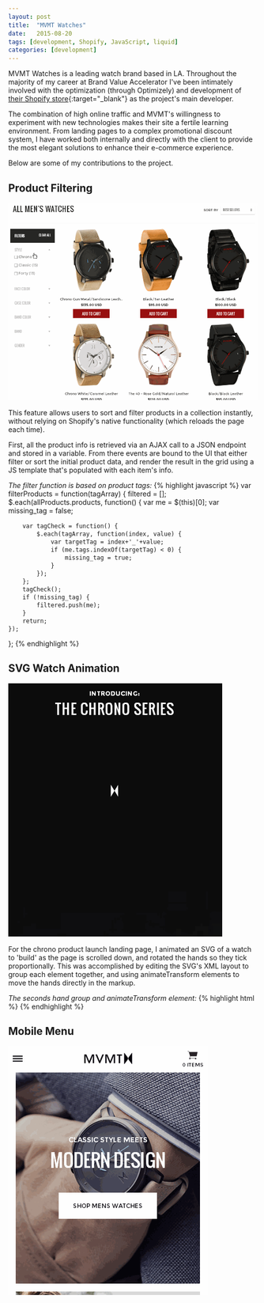 ```yaml
---
layout: post
title:  "MVMT Watches"
date:   2015-08-20
tags: [development, Shopify, JavaScript, liquid]
categories: [development]
---
```


MVMT Watches is a leading watch brand based in LA. Throughout the majority of my career at Brand Value Accelerator I've been intimately involved with the optimization (through Optimizely) and development of [their Shopify store](mvmtwatches.com){:target="_blank"} as the project's main developer.

The combination of high online traffic and MVMT's willingness to experiment with new technologies makes their site a fertile learning environment. From landing pages to a complex promotional discount system, I have worked both internally and directly with the client to provide the most elegant solutions to enhance their e-commerce experience.

Below are some of my contributions to the project.

## Product Filtering

![An animated GIF of the filtering and sorting at work.](/images/development/mvmt-filtering.gif "Instant filtering and sorting - no reload!")

This feature allows users to sort and filter products in a collection instantly, without relying on Shopify's native functionality (which reloads the page each time).

First, all the product info is retrieved via an AJAX call to a JSON endpoint and stored in a variable. From there events are bound to the UI that either filter or sort the initial product data, and render the result in the grid using a JS template that's populated with each item's info. 

*The filter function is based on product tags:*
{% highlight javascript %}
var filterProducts = function(tagArray) {
	filtered = [];
	$.each(allProducts.products, function() {
		var me = $(this)[0];
		var missing_tag = false;

		var tagCheck = function() {
			$.each(tagArray, function(index, value) {
				var targetTag = index+'_'+value;
				if (me.tags.indexOf(targetTag) < 0) {
					missing_tag = true;
				}
			});
		};
		tagCheck();
		if (!missing_tag) {
			filtered.push(me);
		}
		return;
	});
};
{% endhighlight %}

## SVG Watch Animation

![An GIF of the watch fading in and its hands moving.](/images/development/mvmt-chrono.gif)

For the chrono product launch landing page, I animated an SVG of a watch to 'build' as the page is scrolled down, and rotated the hands so they tick proportionally. This was accomplished by editing the SVG's XML layout to group each element together, and using animateTransform elements to move the hands directly in the markup. 

*The seconds hand group and animateTransform element:*
{% highlight html %}
<g id="seconds-hand-wrapper" transform="rotate(400.5 223.6 223.6)">
	<animateTransform attributeName="transform" attributeType="XML" type="rotate" from="84 223.6 223.6" to="444 223.6 223.6" dur="60s" repeatCount="indefinite"></animateTransform>
	<g>
		<circle fill="#FFFFFF" cx="223.6" cy="223.6" r="5"></circle>
		<line fill="none" stroke="#FFFFFF" stroke-width="2" stroke-miterlimit="10" x1="223.6" y1="230.1" x2="223.6" y2="110.4"></line>
	</g>
	<circle fill="none" cx="223.6" cy="223.6" r="140"></circle>
</g>
{% endhighlight %}

## Mobile Menu

![An GIF of the menu animation.](/images/development/mvmt-menu.gif)